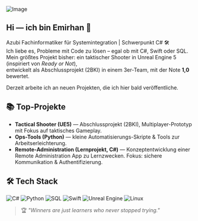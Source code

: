 ![Image](https://github.com/user-attachments/assets/279aa58d-230f-4578-b038-cd0c69c92c61)

## Hi — ich bin Emirhan 👋

Azubi Fachinformatiker für Systemintegration | Schwerpunkt C# 🛠️  
Ich liebe es, Probleme mit Code zu lösen – egal ob mit C#, Swift oder SQL.  
Mein größtes Projekt bisher: ein taktischer Shooter in Unreal Engine 5 (inspiriert von *Ready or Not*),  
entwickelt als Abschlussprojekt (2BKI) in einem 3er-Team, mit der Note **1,0** bewertet.  

Derzeit arbeite ich an neuen Projekten, die ich hier bald veröffentliche.

## 📚 Top-Projekte
- **Tactical Shooter (UE5)** — Abschlussprojekt (2BKI), Multiplayer-Prototyp mit Fokus auf taktisches Gameplay.  
- **Ops-Tools (Python)** — kleine Automatisierungs-Skripte & Tools zur Arbeitserleichterung.  
- **Remote-Administration (Lernprojekt, C#)** — Konzeptentwicklung einer Remote Administration App zu Lernzwecken. Fokus: sichere Kommunikation & Authentifizierung.  


## 🛠️ Tech Stack
![C#](https://img.shields.io/badge/C%23-239120?style=for-the-badge&logo=c-sharp&logoColor=white)
![Python](https://img.shields.io/badge/Python-3776AB?style=for-the-badge&logo=python&logoColor=white)
![SQL](https://img.shields.io/badge/SQL-336791?style=for-the-badge&logo=postgresql&logoColor=white)
![Swift](https://img.shields.io/badge/Swift-FA7343?style=for-the-badge&logo=swift&logoColor=white)
![Unreal Engine](https://img.shields.io/badge/Unreal%20Engine-313131?style=for-the-badge&logo=unrealengine&logoColor=white)
![Linux](https://img.shields.io/badge/Linux-FCC624?style=for-the-badge&logo=linux&logoColor=black)



> 🏆 *"Winners are just learners who never stopped trying."*

<!--
**4N1K3N/4N1K3N** is a ✨ _special_ ✨ repository because its `README.md` (this file) appears on your GitHub profile.

Here are some ideas to get you started:

- 🔭 I’m currently working on ...
- 🌱 I’m currently learning ...
- 👯 I’m looking to collaborate on ...
- 🤔 I’m looking for help with ...
- 💬 Ask me about ...
- 📫 How to reach me: ...
- 😄 Pronouns: ...
- ⚡ Fun fact: ...
-->
